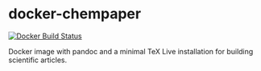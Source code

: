 # docker-chempaper

[![Docker Build Status](https://img.shields.io/docker/build/mcs07/chempaper.svg)](https://hub.docker.com/r/mcs07/chempaper/)

Docker image with pandoc and a minimal TeX Live installation for building scientific articles.
